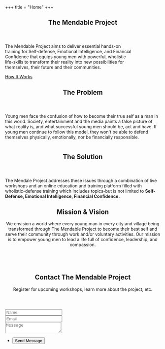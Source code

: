 +++
title = "Home"
+++
<!-- Banner -->
<section id="banner">
	<header>
		<h2>The Mendable Project</h2>
	</header>
	<p>The Mendable Project aims to deliver essential hands-on<br>
	training for Self-defense, Emotional Intelligence, and Financial<br>
	Confidence that equips young men with powerful, wholistic<br>
	life-skills to transform their reality into new possibilities for<br>
	themselves, their future and their communities.</p>
	<footer>
		<a href="#first" class="button style2 scrolly">How It Works</a>
	</footer>
</section>

<!-- Feature 1 -->
<article id="first" class="container box style1 right">
	<a href="#" class="image fit"><img src="images/pic01.jpg" alt="" /></a>
	<div class="inner">
		<header>
			<h2>The Problem</h2>
		</header>
		<p>Young men face the confusion of how to become their true self as a man in this world. Society, entertainment and the media paints a false picture of what reality is, and what successful young men should be, act and have. If young men continue to follow this model, they won't be able to defend themselves physically, emotionally, nor be financially responsible.</p>
	</div>
</article>

<!-- Feature 2 -->
<article class="container box style1 left">
	<a href="#" class="image fit"><img src="images/pic02.jpg" alt="" /></a>
	<div class="inner">
		<header>
			<h2>The Solution</h2>
		</header>
		<p>The Mendale Project addresses these issues through a combination of live workshops and an online education and training platform filled with wholistic-defense training which includes topics-but is not limited to <strong>Self-Defense, Emotional Intelligence, Financial Confidence.</strong></p>
	</div>
</article>

<!-- Portfolio -->
<article class="container box style2">
	<header>
		<h2>Mission & Vision</h2>
		<p>We envision a world where every young man in every city and village being transformed through The Mendable Project to become their best self and serve their community through work and/or voluntary activities. Our mission is to empower young men to lead a life full of confidence, leadership, and compassion.</p>
		<p></p>
	</header>
	<div class="inner gallery">
		<div class="row aln-center gtr-0">
			<div class="col-8 col-12-mobile"><a href="https://youtu.be/gwDoRPcPxtc?rel=0&amp;showinfo=0"" data-poptrox="youtube,100%" class="image fit"><img src="images/thumbs/01.jpg" alt="" title="Ad infinitum" /></a></div>
		</div>
	</div>
</article>

<!-- Contact -->
<article class="container box style3">
	<header>
		<h2>Contact The Mendable Project</h2>
		<p>Register for upcoming workshops, learn more about the project, etc.</p>
	</header>
	<form method="post" action="#">
		<div class="row gtr-50">
			<div class="col-6 col-12-mobile"><input type="text" class="text" name="name" placeholder="Name" /></div>
			<div class="col-6 col-12-mobile"><input type="text" class="text" name="email" placeholder="Email" /></div>
			<div class="col-12">
				<textarea name="message" placeholder="Message"></textarea>
			</div>
			<div class="col-12">
				<ul class="actions">
					<li><input type="submit" value="Send Message" /></li>
				</ul>
			</div>
		</div>
	</form>
</article>
